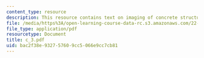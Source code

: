 ```yaml
---
content_type: resource
description: This resource contains text on imaging of concrete structures.
file: /media/https%3A/open-learning-course-data-rc.s3.amazonaws.com/22-314j-structural-mechanics-in-nuclear-power-technology-fall-2006/bac2f38e932757609cc5066e9cc7cb81_c_3.pdf
file_type: application/pdf
resourcetype: Document
title: c_3.pdf
uid: bac2f38e-9327-5760-9cc5-066e9cc7cb81
---
```


